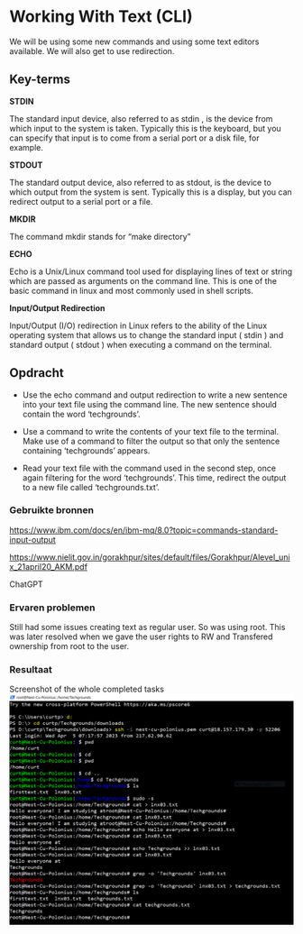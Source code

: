 # Working With Text (CLI)
We will be using some new commands and using some text editors available. We will also get to use redirection.

## Key-terms
**STDIN**

The standard input device, also referred to as stdin , is the device from which input to the system is taken. Typically this is the keyboard, but you can specify that input is to come from a serial port or a disk file, for example.

**STDOUT**

The standard output device, also referred to as stdout, is the device to which output from the system is sent. Typically this is a display, but you can redirect output to a serial port or a file.

**MKDIR**

The command mkdir stands for “make directory”

**ECHO**

Echo is a Unix/Linux command tool used for displaying lines of text or string which are passed as arguments on the command line. This is one of the basic command in linux and most commonly used in shell scripts.

**Input/Output Redirection**

Input/Output (I/O) redirection in Linux refers to the ability of the Linux operating system that allows us to change the standard input ( stdin ) and standard output ( stdout ) when executing a command on the terminal.

## Opdracht

- Use the echo command and output redirection to write a new sentence into your text file using the command line. The new sentence should contain the word ‘techgrounds’.


- Use a command to write the contents of your text file to the terminal. Make use of a command to filter the output so that only the sentence containing ‘techgrounds’ appears.


- Read your text file with the command used in the second step, once again filtering for the word ‘techgrounds’. This time, redirect the output to a new file called ‘techgrounds.txt’.

### Gebruikte bronnen
https://www.ibm.com/docs/en/ibm-mq/8.0?topic=commands-standard-input-output

https://www.nielit.gov.in/gorakhpur/sites/default/files/Gorakhpur/Alevel_unix_21april20_AKM.pdf

ChatGPT

### Ervaren problemen
Still had some issues creating text as regular user. So was using root. This was later resolved when we gave the user rights to RW and Transfered ownership from root to the user.

### Resultaat
Screenshot of the whole completed tasks
![screenshot lnx03](../00_includes/LNX-03-Complete.PNG)